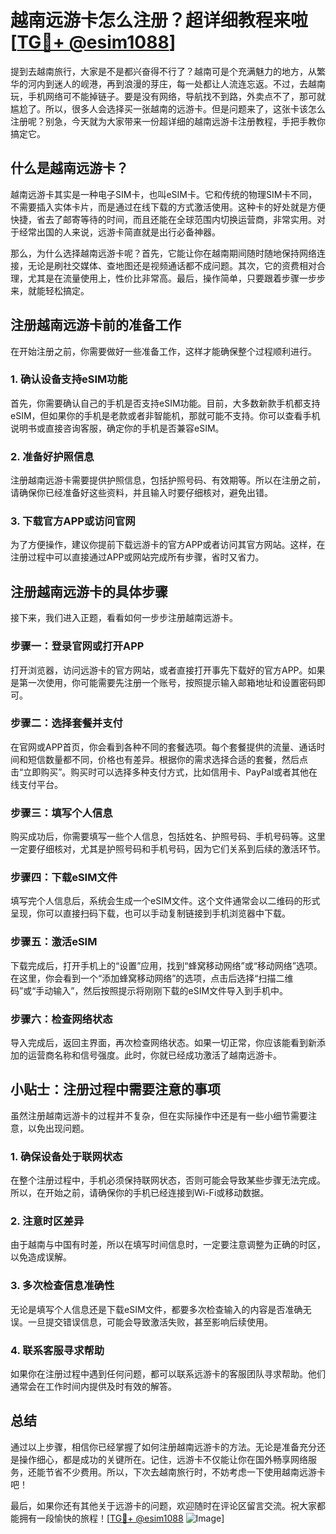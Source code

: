 # 越南远游卡怎么注册？超详细教程来啦[[TG💪+ @esim1088](https://t.me/s/esim1088)]

提到去越南旅行，大家是不是都兴奋得不行了？越南可是个充满魅力的地方，从繁华的河内到迷人的岘港，再到浪漫的芽庄，每一处都让人流连忘返。不过，去越南玩，手机网络可不能掉链子。要是没有网络，导航找不到路，外卖点不了，那可就尴尬了。所以，很多人会选择买一张越南的远游卡。但是问题来了，这张卡该怎么注册呢？别急，今天就为大家带来一份超详细的越南远游卡注册教程，手把手教你搞定它。

## 什么是越南远游卡？

越南远游卡其实是一种电子SIM卡，也叫eSIM卡。它和传统的物理SIM卡不同，不需要插入实体卡片，而是通过在线下载的方式激活使用。这种卡的好处就是方便快捷，省去了邮寄等待的时间，而且还能在全球范围内切换运营商，非常实用。对于经常出国的人来说，远游卡简直就是出行必备神器。

那么，为什么选择越南远游卡呢？首先，它能让你在越南期间随时随地保持网络连接，无论是刷社交媒体、查地图还是视频通话都不成问题。其次，它的资费相对合理，尤其是在流量使用上，性价比非常高。最后，操作简单，只要跟着步骤一步步来，就能轻松搞定。

## 注册越南远游卡前的准备工作

在开始注册之前，你需要做好一些准备工作，这样才能确保整个过程顺利进行。

### 1. 确认设备支持eSIM功能

首先，你需要确认自己的手机是否支持eSIM功能。目前，大多数新款手机都支持eSIM，但如果你的手机是老款或者非智能机，那就可能不支持。你可以查看手机说明书或直接咨询客服，确定你的手机是否兼容eSIM。

### 2. 准备好护照信息

注册越南远游卡需要提供护照信息，包括护照号码、有效期等。所以在注册之前，请确保你已经准备好这些资料，并且输入时要仔细核对，避免出错。

### 3. 下载官方APP或访问官网

为了方便操作，建议你提前下载远游卡的官方APP或者访问其官方网站。这样，在注册过程中可以直接通过APP或网站完成所有步骤，省时又省力。

## 注册越南远游卡的具体步骤

接下来，我们进入正题，看看如何一步步注册越南远游卡。

### 步骤一：登录官网或打开APP

打开浏览器，访问远游卡的官方网站，或者直接打开事先下载好的官方APP。如果是第一次使用，你可能需要先注册一个账号，按照提示输入邮箱地址和设置密码即可。

### 步骤二：选择套餐并支付

在官网或APP首页，你会看到各种不同的套餐选项。每个套餐提供的流量、通话时间和短信数量都不同，价格也有差异。根据你的需求选择合适的套餐，然后点击“立即购买”。购买时可以选择多种支付方式，比如信用卡、PayPal或者其他在线支付平台。

### 步骤三：填写个人信息

购买成功后，你需要填写一些个人信息，包括姓名、护照号码、手机号码等。这里一定要仔细核对，尤其是护照号码和手机号码，因为它们关系到后续的激活环节。

### 步骤四：下载eSIM文件

填写完个人信息后，系统会生成一个eSIM文件。这个文件通常会以二维码的形式呈现，你可以直接扫码下载，也可以手动复制链接到手机浏览器中下载。

### 步骤五：激活eSIM

下载完成后，打开手机上的“设置”应用，找到“蜂窝移动网络”或“移动网络”选项。在这里，你会看到一个“添加蜂窝移动网络”的选项，点击后选择“扫描二维码”或“手动输入”，然后按照提示将刚刚下载的eSIM文件导入到手机中。

### 步骤六：检查网络状态

导入完成后，返回主界面，再次检查网络状态。如果一切正常，你应该能看到新添加的运营商名称和信号强度。此时，你就已经成功激活了越南远游卡。

## 小贴士：注册过程中需要注意的事项

虽然注册越南远游卡的过程并不复杂，但在实际操作中还是有一些小细节需要注意，以免出现问题。

### 1. 确保设备处于联网状态

在整个注册过程中，手机必须保持联网状态，否则可能会导致某些步骤无法完成。所以，在开始之前，请确保你的手机已经连接到Wi-Fi或移动数据。

### 2. 注意时区差异

由于越南与中国有时差，所以在填写时间信息时，一定要注意调整为正确的时区，以免造成误解。

### 3. 多次检查信息准确性

无论是填写个人信息还是下载eSIM文件，都要多次检查输入的内容是否准确无误。一旦提交错误信息，可能会导致激活失败，甚至影响后续使用。

### 4. 联系客服寻求帮助

如果你在注册过程中遇到任何问题，都可以联系远游卡的客服团队寻求帮助。他们通常会在工作时间内提供及时有效的解答。

## 总结

通过以上步骤，相信你已经掌握了如何注册越南远游卡的方法。无论是准备充分还是操作细心，都是成功的关键所在。记住，远游卡不仅能让你在国外畅享网络服务，还能节省不少费用。所以，下次去越南旅行时，不妨考虑一下使用越南远游卡吧！

最后，如果你还有其他关于远游卡的问题，欢迎随时在评论区留言交流。祝大家都能拥有一段愉快的旅程！[[TG💪+ @esim1088](https://t.me/s/esim1088) ![Image](https://i.postimg.cc/4NQfJmqS/Snipaste-2025-05-13-00-14-12.png)]
